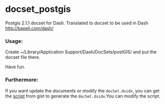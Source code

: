 docset_postgis
==============

Postgis 2.1.1 docset for Dash. Translated to docset to be used in Dash http://kapeli.com/dash/


### Usage:

Create ~/Library/Application Support/Dash/DocSets/postGIS/ and put the docset file there.

Have fun.

### Furthermore:

If you want update the documents or modify the <code>docSet.dsidx</code>, you can get the 
[script](https://gist.github.com/9907229.git) from gist to generate the 
<code>docSet.dsidx</code>.You can modify the script.

